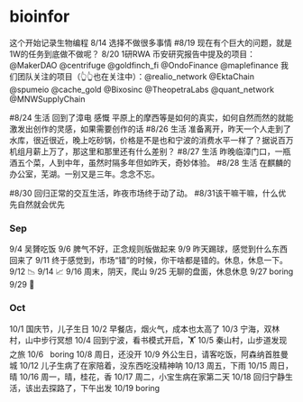 # bioinfor
这个开始记录生物编程
8/14 选择不做很多事情
#8/19
现在有个巨大的问题，就是1W的任务到底做不做呢？
8/20
1研RWA
币安研究报告中提及的项目：
@MakerDAO  @centrifuge @goldfinch_fi @OndoFinance @maplefinance
我们团队关注的项目（👆👆也在关注中）：@realio_network @EktaChain @spumeio @cache_gold @Bixosinc @TheopetraLabs @quant_network @MNWSupplyChain

#8/24  生活 回到了漳电 感慨 平原上的摩西等是如何的真实，如何自然而然的就能激发出创作的灵感，如果需要创作的话
#8/26  生活 准备离开，昨天一个人走到了水库，很近很近，晚上吃砂锅，价格是不是也和宁波的消费水平一样了？据说百万机组月薪上万了，那这里和那里还有什么差别？
#8/27  生活 昨晚临漳门口，一瓶酒五个菜，人到中年，虽然时隔多年但如昨天，奇妙体验。
#8/28  生活 在麒麟的办公室，芜湖。一别又是三年。念念不忘。

#8/30
回归正常的交互生活，昨夜市场终于动了动。
#8/31该干嘛干嘛，什么优先自然就会优先


### Sep ###
9/4 吴贇吃饭
9/6 脾气不好，正念规则版做起来
9/9 昨天踢球，感觉到什么东西回来了
9/11 终于感觉到，市场“错”的时候，你干啥都是错的。休息，休息一下。
9/12 📉
9/14 📈
9/16 周末，阴天，爬山
9/25 无聊的盘面，休息休息
9/27 boring
9/29 🎑

### Oct ###
10/1 国庆节，儿子生日
10/2 早餐店，烟火气，成本也太高了
10/3 宁海，双林村，山中步行冥想
10/4 回到宁波，看书模式开启，🏋️
10/5 秦山村，山步道发现之旅
10/6   boring
10/8 周日，还没开
10/9 外公生日，请客吃饭，阿森纳首胜曼城
10/12 儿子生病了在家陪着，没东西吃没精神呐
10/13 周五，下雨
10/15 周日，晴
10/16 周一，晴，桂花，香
10/17 周二，小宝生病在家第二天
10/18 回归宁静生活，该出去探路了，下午出发
10/19   boring
